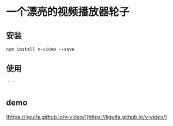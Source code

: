 # 一个漂亮的视频播放器轮子

## 安装
`npm install v-video --save`

## 使用
｀<v-video src="http://img.ksbbs.com/asset/Mon_1605/25d705200a4eab4.mp4" autoplay preload></v-video>｀

## demo
[https://liguifa.github.io/v-video/](https://liguifa.github.io/v-video/)